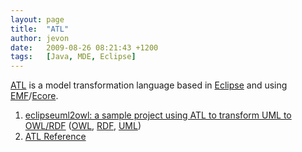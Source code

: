 ```yaml
---
layout: page
title:  "ATL"
author: jevon
date:   2009-08-26 08:21:43 +1200
tags:   [Java, MDE, Eclipse]
---
```


[ATL](atl.md) is a model transformation language based in [Eclipse](eclipse.md) and using [EMF](emf.md)/[Ecore](ecore.md).

1. <a href="http://code.google.com/p/eclipseuml2owl/">eclipseuml2owl: a sample project using ATL to transform UML to OWL/RDF</a> ([OWL](owl.md), [RDF](rdf.md), [UML](uml.md))
1. <a href="http://wiki.eclipse.org/ATL/User_Guide#Numerical_data_type_operations">ATL Reference</a>
